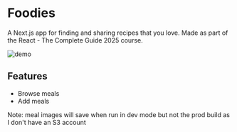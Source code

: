 # Foodies

A Next.js app for finding and sharing recipes that you love. Made as part of the React - The Complete Guide 2025 course. 

![demo](https://github.com/user-attachments/assets/2bf53d6d-34d8-4e84-b1f7-b9d6ff3df2a5)

## Features

- Browse meals
- Add meals

Note: meal images will save when run in dev mode but not the prod build as I don't have an S3 account


